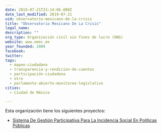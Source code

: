 ```yaml
---
date: 2019-07-21T23:14:06.000Z
date_last_modified: 2019-07-21
uid: observatorio-mexicano-de-la-crisis
title: "Observatorio Mexicano De La Crisis"
legal_name: 
description: ""
org_type: Organización civil sin fines de lucro (ONG)
website: www.omec.mx
year_founded: 2009
facebook: 
twitter: 
tags:
  - mapeo-ciudadano
  - transparencia-y-rendicion-de-cuentas
  - participación-ciudadana
  - otro
  - parlamento-abierto-monitoreo-legislativo
cities: 
  - Ciudad de México

---
```


Esta organización tiene los siguientes proyectos:

- [Sistema De Gestión Participativa Para La Incidencia Social En Políticas Públicas](/i/sistema-de-gestion-participativa-para-la-incidencia-social-en-politicas-publicas.html)
